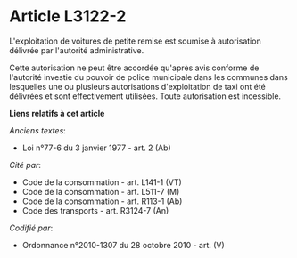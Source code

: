 # Article L3122-2

L'exploitation de voitures de petite remise est soumise à autorisation délivrée par l'autorité administrative.

Cette autorisation ne peut être accordée qu'après avis conforme de l'autorité investie du pouvoir de police municipale dans
les communes dans lesquelles une ou plusieurs autorisations d'exploitation de taxi ont été délivrées et sont effectivement
utilisées. Toute autorisation est incessible.

**Liens relatifs à cet article**

_Anciens textes_:

  - Loi n°77-6 du 3 janvier 1977 - art. 2 (Ab)

_Cité par_:

  - Code de la consommation - art. L141-1 (VT)
  - Code de la consommation - art. L511-7 (M)
  - Code de la consommation - art. R113-1 (Ab)
  - Code des transports - art. R3124-7 (An)

_Codifié par_:

  - Ordonnance n°2010-1307 du 28 octobre 2010 - art. (V)
